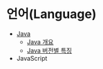 # 언어(Language)

- [Java](./Java/)
  - [Java 개요](./contents/Java-Overview.md)
  - [Java 버전별 특징](./contents/Java-feature-by-version.md)
- JavaScript
